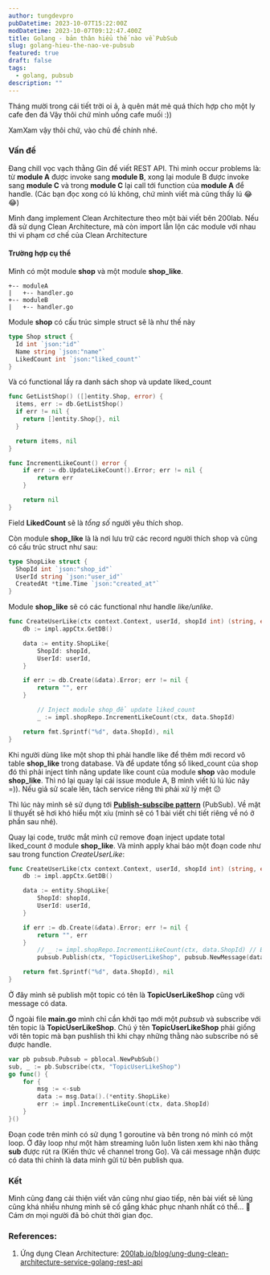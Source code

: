 ```yaml
---
author: tungdevpro
pubDatetime: 2023-10-07T15:22:00Z
modDatetime: 2023-10-07T09:12:47.400Z
title: Golang - bản thân hiểu thế nào về PubSub 
slug: golang-hieu-the-nao-ve-pubsub
featured: true
draft: false
tags:
  - golang, pubsub
description: ""
---
```



Tháng mười trong cái tiết trời oi ả, à quên mát mẻ quá thích hợp cho một ly cafe đen đá
Vậy thôi chứ mình uống cafe muối :))

XamXam vậy thôi chứ, vào chủ đề chính nhé.


### Vấn đề

Đang chill vọc vạch thằng Gin để viết REST API. Thì mình occur problems là: từ **module A** được invoke sang **module B**, xong lại module B được invoke sang **module C** và trong **module C** lại call tới function của **module A** để handle.
(Các bạn đọc xong có lú không, chứ mình viết mà cũng thấy lú 😂😂)

Mình đang implement Clean Architecture theo một bài viết bên 200lab. Nếu đã sử dụng Clean Architecture, mà còn import lẫn lộn các module với nhau thì vi phạm cơ chế của Clean Architecture

#### Trường hợp cụ thể

Mình có một module **shop** và một module **shop_like**. 

```
+-- moduleA
|   +-- handler.go
+-- moduleB
|   +-- handler.go
```

Module **shop** có cấu trúc simple struct sẽ là như thế này

```go
type Shop struct {
  Id int `json:"id"`
  Name string `json:"name"`
  LikedCount int `json:"liked_count"`
}
```

Và có functional lấy ra danh sách shop và update liked_count

```go
func GetListShop() ([]entity.Shop, error) {
  items, err := db.GetListShop()
  if err != nil {
    return []entity.Shop{}, nil
  }

  return items, nil
}

func IncrementLikeCount() error {
	if err := db.UpdateLikeCount().Error; err != nil {
		return err
	}

	return nil
}

```

Field **LikedCount** sẽ là *tổng số* người yêu thích shop.

Còn module **shop_like** là là nơi lưu trữ các record người thích shop và cũng có cấu trúc struct như sau:

```go
type ShopLike struct {
  ShopId int `json:"shop_id"`
  UserId string `json:"user_id"`
  CreatedAt *time.Time `json:"created_at"`
}
```

Module **shop_like** sẽ có các functional như handle *like/unlike*.

```go
func CreateUserLike(ctx context.Context, userId, shopId int) (string, error) {
	db := impl.appCtx.GetDB()

	data := entity.ShopLike{
		ShopId: shopId,
		UserId: userId,
	}

	if err := db.Create(&data).Error; err != nil {
		return "", err
	}

        // Inject module shop_để update liked_count
        _ := impl.shopRepo.IncrementLikeCount(ctx, data.ShopId)

	return fmt.Sprintf("%d", data.ShopId), nil
}
```

Khi người dùng like một shop thì phải handle like để thêm mới record vô table **shop_like** trong database. Và để update tổng số liked_count của shop đó thì phải inject tính năng update like count của module **shop** vào module **shop_like**. Thì nó lại quay lại cái issue module A, B mình viết lú lú lúc nãy =)). Nếu giả sử scale lên, tách service riêng thì phải xử lý mệt 😕

Thì lúc này mình sẽ sử dụng tới **[Publish-subscibe pattern](https://en.wikipedia.org/wiki/Publish%E2%80%93subscribe_pattern)** (PubSub). Về mặt lí thuyết sẽ hơi khó hiểu một xíu (mình sẽ có 1 bài viết chi tiết riêng về nó ở phần sau nhé).

Quay lại code, trước mắt mình cứ remove đoạn inject update total liked_count ở module **shop_like**. Và mình apply khai báo một đoạn code như sau trong function *CreateUserLike*:

```go
func CreateUserLike(ctx context.Context, userId, shopId int) (string, error) {
	db := impl.appCtx.GetDB()

	data := entity.ShopLike{
		ShopId: shopId,
		UserId: userId,
	}

	if err := db.Create(&data).Error; err != nil {
		return "", err
	}
        // _ := impl.shopRepo.IncrementLikeCount(ctx, data.ShopId) // Bỏ dòng này
        pubsub.Publish(ctx, "TopicUserLikeShop", pubsub.NewMessage(data))  // Và thêm dòng này

	return fmt.Sprintf("%d", data.ShopId), nil
}
```

Ở đây mình sẽ publish một topic có tên là **TopicUserLikeShop** cũng với message có data.

Ở ngoài file **main.go** mình chỉ cần khởi tạo mới một *pubsub* và subscribe với tên topic là **TopicUserLikeShop**. Chú ý tên **TopicUserLikeShop** phải giống với tên topic mà bạn pushlish thì khi chạy những thằng nào subscribe nó sẽ được handle.

```go
var pb pubsub.Pubsub = pblocal.NewPubSub()
sub, _ := pb.Subscribe(ctx, "TopicUserLikeShop")
go func() {
	for {
		msg := <-sub
		data := msg.Data().(*entity.ShopLike)
		err := impl.IncrementLikeCount(ctx, data.ShopId)
	}
}()
```

Đoạn code trên mình có sử dụng 1 goroutine và bên trong nó mình có một loop. Ở đây loop như một hàm streaming luôn luôn listen xem khi nào thằng **sub** được rút ra (Kiến thức về channel trong Go). Và cái message nhận được có data thì chính là data mình gửi từ bên publish qua.


### Kết

Mình cũng đang cải thiện viết văn cũng như giao tiếp, nên bài viết sẽ lủng cũng khá nhiều nhưng mình sẽ cố gắng khác phục nhanh nhất có thể... 🥳 Cám ơn mọi người đã bỏ chút thời gian đọc.


### References:
1. Ứng dụng Clean Architecture: [200lab.io/blog/ung-dung-clean-architecture-service-golang-rest-api](https://200lab.io/blog/ung-dung-clean-architecture-service-golang-rest-api/)